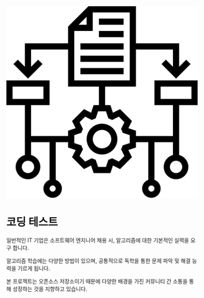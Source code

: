 <img src="./Algorithm.png" alt="algorithm"/>

# 코딩 테스트

일반적인 IT 기업은 소프트웨어 엔지니어 채용 시, 알고리즘에 대한 기본적인 실력을 요구 합니다. 

알고리즘 학습에는 다양한 방법이 있으며, 공통적으로 독학을 통한 문제 파악 및 해결 능력을 기르게 됩니다.

본 프로젝트는 오픈소스 저장소이기 때문에 다양한 배경을 가진 커뮤니티 간 소통을 통해 성장하는 것을 지향하고 있습니다.

